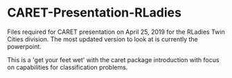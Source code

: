# CARET-Presentation-RLadies

Files required for CARET presentation on April 25, 2019 for the RLadies Twin Cities division.  The most updated version to look at is currently the powerpoint.

This is a 'get your feet wet' with the caret package introduction with focus on capabilities for classification problems. 

